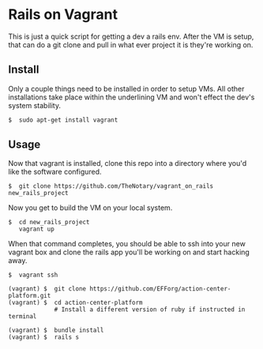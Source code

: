 # Rails on Vagrant

This is just a quick script for getting a dev a rails env.  After the VM is setup, that can do a git clone and pull in what ever project it is they're working on.  


## Install

Only a couple things need to be installed in order to setup VMs.  All other installations take place within the underlining VM and won't effect the dev's system stability.  


```bash
$  sudo apt-get install vagrant
```


## Usage

Now that vagrant is installed, clone this repo into  a directory where you'd like the software configured.  
  

```
$  git clone https://github.com/TheNotary/vagrant_on_rails new_rails_project
```

Now you get to build the VM on your local system.  

```
$  cd new_rails_project
   vagrant up
```

When that command completes, you should be able to ssh into your new vagrant box and clone the rails app you'll be working on and start hacking away.  

```
$  vagrant ssh

(vagrant) $  git clone https://github.com/EFForg/action-center-platform.git
(vagrant) $  cd action-center-platform
             # Install a different version of ruby if instructed in terminal

(vagrant) $  bundle install
(vagrant) $  rails s
```
